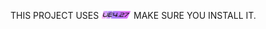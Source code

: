 THIS PROJECT USES <img src="https://github.com/Mangoletta/fnafsb-vr-project/blob/main/UE427.png" width="48">
MAKE SURE YOU INSTALL IT.
